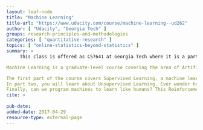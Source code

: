```yaml
---
layout: leaf-node
title: "Machine Learning"
title-url: "https://www.udacity.com/course/machine-learning--ud262"
author: [ "Udacity", "Georgia Tech" ]
groups: research-principles-and-methodologies
categories: [ "quantitative-research" ]
topics: [ "online-statistics-beyond-statistics" ]
summary: >
     This class is offered as CS7641 at Georgia Tech where it is a part of the Online Masters Degree (OMS). Taking this course here will not earn credit towards the OMS degree.

Machine Learning is a graduate-level course covering the area of Artificial Intelligence concerned with computer programs that modify and improve their performance through experiences.

The first part of the course covers Supervised Learning, a machine learning task that makes it possible for your phone to recognize your voice, your email to filter spam, and for computers to learn a bunch of other cool stuff.
In part two, you will learn about Unsupervised Learning. Ever wonder how Netflix can predict what movies you'll like? Or how Amazon knows what you want to buy before you do? Such answers can be found in this section!
Finally, can we program machines to learn like humans? This Reinforcement Learning section will teach you the algorithms for designing self-learning agents like us!
cite: >
     
pub-date: 
added-date: 2017-04-29
resource-type: external-page
---
```


